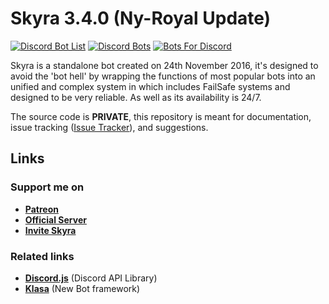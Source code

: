 # Skyra 3.4.0 (Ny-Royal Update)

[![Discord Bot List](https://discordbotlist.com/bots/266624760782258186/widget)](https://discordbotlist.com/bots/266624760782258186)
[![Discord Bots](https://discordbots.org/api/widget/266624760782258186.svg)](https://discordbots.org/bot/266624760782258186)
[![Bots For Discord](https://botsfordiscord.com/api/v1/bots/266624760782258186/embed?theme=dark)](https://botsfordiscord.com/bot/266624760782258186)

Skyra is a standalone bot created on 24th November 2016, it's designed to avoid the 'bot hell' by wrapping the functions of most popular bots into an unified and complex
system in which includes FailSafe systems and designed to be very reliable. As well as its availability is 24/7.

The source code is **PRIVATE**, this repository is meant for documentation, issue tracking ([Issue Tracker](https://github.com/kyranet/Skyra/issues)), and suggestions.

## Links

### Support me on

- **[Patreon](https://www.patreon.com/kyranet)**
- **[Official Server](https://skyradiscord.com/join)**
- **[Invite Skyra](https://skyradiscord.com/invite)**

### Related links

- **[Discord.js](https://github.com/hydrabolt/discord.js)** (Discord API Library)
- **[Klasa](https://github.com/dirigeants/klasa)** (New Bot framework)
